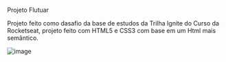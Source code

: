 Projeto Flutuar

Projeto feito como dasafio da base de estudos da Trilha Ignite do Curso da Rocketseat, projeto feito com HTML5 e CSS3 com base em um Html mais semântico. 


![image](https://github.com/Kennedysena/extraproject/assets/77175596/32a2f85a-1b7c-4d4f-b26a-007ddf2321bf)
